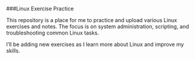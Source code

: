 ###Linux Exercise Practice

This repository is a place for me to practice and upload various Linux exercises and notes. The focus is on system administration, scripting, and troubleshooting common Linux tasks.

I’ll be adding new exercises as I learn more about Linux and improve my skills.
